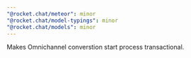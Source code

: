 ```yaml
---
"@rocket.chat/meteor": minor
"@rocket.chat/model-typings": minor
"@rocket.chat/models": minor
---
```


Makes Omnichannel converstion start process transactional.
